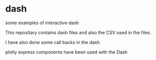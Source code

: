 # dash
some examples of interactive dash


This repositary contains dash files and also the CSV used in the files.

I have also done some call backs in the dash.

plotly express components have been used with the Dash
